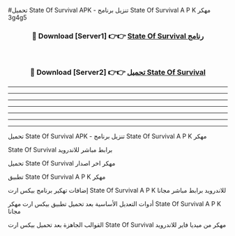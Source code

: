 #تحميل State Of Survival  APK - تنزيل برنامج State Of Survival  A P K مهكر 3g4g5 



<div align="center">
<h3>🔴 Download [Server1] 👉👉 <a href="https://apkdownload10.web.app/?title=State Of Survival ">State Of Survival  رنامج</a></h3><br>

<h3>🔴 Download [Server2] 👉👉 <a href="https://apkdownload10.web.app/?title=State Of Survival ">تحميل State Of Survival  </a></h3>
</div>


----------------------------------------------------------

----------------------------------------------------------

----------------------------------------------------------

----------------------------------------------------------

----------------------------------------------------------

----------------------------------------------------------

----------------------------------------------------------

تحميل State Of Survival  APK - تنزيل برنامج State Of Survival  A P K مهكر

State Of Survival  برابط مباشر للاندرويد

تحميل State Of Survival  مهكر اخر اصدار

تطبيق State Of Survival  A P K مهكر

إضافات تهكير برنامج بيكس ارت State Of Survival  A P K للاندرويد برابط مباشر مجانا

أدوات التعديل الأساسية بعد تحميل تطبيق بيكس ارت مهكر State Of Survival  A P K مجانا

القوالب الجاهزة بعد تحميل بيكس ارت State Of Survival  مهكر من ميديا فاير للاندرويد


